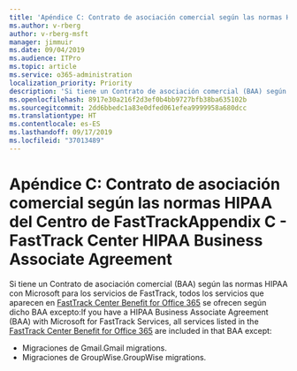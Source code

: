 ```yaml
---
title: 'Apéndice C: Contrato de asociación comercial según las normas HIPAA del Centro de FastTrack'
ms.author: v-rberg
author: v-rberg-msft
manager: jimmuir
ms.date: 09/04/2019
ms.audience: ITPro
ms.topic: article
ms.service: o365-administration
localization_priority: Priority
description: 'Si tiene un Contrato de asociación comercial (BAA) según las normas HIPAA con Microsoft para los servicios de FastTrack, todos los servicios que aparecen en FastTrack Center Benefit for Office 365 se incluyen en ese BAA excepto:'
ms.openlocfilehash: 8917e30a216f2d3ef0b4bb9727bfb38ba635102b
ms.sourcegitcommit: 2dd6bbedc1a83e0dfed061efea9999958a680dcc
ms.translationtype: HT
ms.contentlocale: es-ES
ms.lasthandoff: 09/17/2019
ms.locfileid: "37013489"
---
```

# <a name="appendix-c---fasttrack-center-hipaa-business-associate-agreement"></a><span data-ttu-id="8483e-103">Apéndice C: Contrato de asociación comercial según las normas HIPAA del Centro de FastTrack</span><span class="sxs-lookup"><span data-stu-id="8483e-103">Appendix C - FastTrack Center HIPAA Business Associate Agreement</span></span>

<span data-ttu-id="8483e-104">Si tiene un Contrato de asociación comercial (BAA) según las normas HIPAA con Microsoft para los servicios de FastTrack, todos los servicios que aparecen en [FastTrack Center Benefit for Office 365](O365-fasttrack-benefit-for-office-365.md) se ofrecen según dicho BAA excepto:</span><span class="sxs-lookup"><span data-stu-id="8483e-104">If you have a HIPAA Business Associate Agreement (BAA) with Microsoft for FastTrack Services, all services listed in the [FastTrack Center Benefit for Office 365](O365-fasttrack-benefit-for-office-365.md) are included in that BAA except:</span></span> 
  
- <span data-ttu-id="8483e-105">Migraciones de Gmail.</span><span class="sxs-lookup"><span data-stu-id="8483e-105">Gmail migrations.</span></span>   
- <span data-ttu-id="8483e-106">Migraciones de GroupWise.</span><span class="sxs-lookup"><span data-stu-id="8483e-106">GroupWise migrations.</span></span>
    

